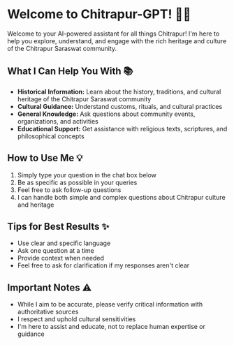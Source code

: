 # Welcome to Chitrapur-GPT! 🚀🤖

Welcome to your AI-powered assistant for all things Chitrapur! I'm here to help you explore, understand, and engage with the rich heritage and culture of the Chitrapur Saraswat community.

## What I Can Help You With 📚

- **Historical Information:** Learn about the history, traditions, and cultural heritage of the Chitrapur Saraswat community
- **Cultural Guidance:** Understand customs, rituals, and cultural practices
- **General Knowledge:** Ask questions about community events, organizations, and activities
- **Educational Support:** Get assistance with religious texts, scriptures, and philosophical concepts

## How to Use Me 💡

1. Simply type your question in the chat box below
2. Be as specific as possible in your queries
3. Feel free to ask follow-up questions
4. I can handle both simple and complex questions about Chitrapur culture and heritage

## Tips for Best Results ✨

- Use clear and specific language
- Ask one question at a time
- Provide context when needed
- Feel free to ask for clarification if my responses aren't clear

## Important Notes ⚠️

- While I aim to be accurate, please verify critical information with authoritative sources
- I respect and uphold cultural sensitivities
- I'm here to assist and educate, not to replace human expertise or guidance
